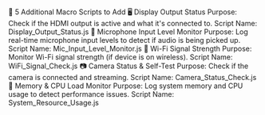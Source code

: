 🔧 5 Additional Macro Scripts to Add
🖥️ Display Output Status
Purpose: Check if the HDMI output is active and what it's connected to.
Script Name: Display_Output_Status.js
🎤 Microphone Input Level Monitor
Purpose: Log real-time microphone input levels to detect if audio is being picked up.
Script Name: Mic_Input_Level_Monitor.js
📶 Wi-Fi Signal Strength
Purpose: Monitor Wi-Fi signal strength (if device is on wireless).
Script Name: WiFi_Signal_Check.js
📷 Camera Status & Self-Test
Purpose: Check if the camera is connected and streaming.
Script Name: Camera_Status_Check.js
🧠 Memory & CPU Load Monitor
Purpose: Log system memory and CPU usage to detect performance issues.
Script Name: System_Resource_Usage.js
